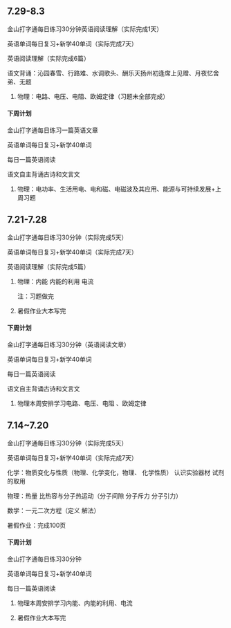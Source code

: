 ## 7.29-8.3

金山打字通每日练习30分钟英语阅读理解（实际完成1天）

英语单词每日复习+新学40单词（实际完成7天）

英语阅读理解（实际完成6篇）

语文背诵：沁园春雪、行路难、水调歌头、酬乐天扬州初逢席上见赠、月夜忆舍弟、无题

1. 物理：电路、电压、电阻、欧姆定律（习题未全部完成）

#### 下周计划

金山打字通每日练习一篇英语文章

英语单词每日复习+新学40单词

每日一篇英语阅读

语文自主背诵古诗和文言文

1. 物理：电功率、生活用电、电和磁、电磁波及其应用、能源与可持续发展+上周习题

## 7.21-7.28

金山打字通每日练习30分钟（实际完成5天）

英语单词每日复习+新学40单词（实际完成7天）

英语阅读理解（实际完成5篇）

1. 物理：内能 内能的利用 电流

   注：习题做完

2. 暑假作业大本写完

#### 下周计划

金山打字通每日练习30分钟（英语阅读文章）

英语单词每日复习+新学40单词

每日一篇英语阅读

语文自主背诵古诗和文言文

1. 物理本周安排学习电路、电压、电阻 、欧姆定律

## 7.14~7.20

金山打字通每日练习30分钟（实际完成5天）

英语单词每日复习+新学40单词（实际完成7天）

 化学：物质变化与性质（物理、化学变化，物理、 化学性质） 认识实验器材 试剂的取用

 物理：热量 比热容与分子热运动（分子间隙 分子斥力 分子引力）

 数学：一元二次方程（定义 解法）

 暑假作业：完成100页

#### 下周计划

金山打字通每日练习30分钟

英语单词每日复习+新学40单词

每日一篇英语阅读

1. 物理本周安排学习内能、内能的利用、电流

2. 暑假作业大本写完









